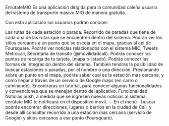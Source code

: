 EnrútateMIO
Es una aplicación dirigida para la comunidad caleña usuario del sistema de transporte masivo MIO de manera gratuita.

Con esta aplicación los usuarios podrán conocer:

Las rutas de cada estación o parada.
Recorrido de paradas que tiene de cada una de las rutas que se encuentren dentro del sistema.
Podrán ver los sitios cercanos a un punto que se escoja en el mapa, gracias al api de Foursquare.
Podrán ver noticias relacionados con el sistema MIO, Tweets Metrocali, Secretaria de transito (@movilidadcali).
Podrás conocer los puntos de recarga de tu tarjeta, (mapa o listado).
Podrás conocer las formas de integración dentro del sistema.
También tendrás la posibilidad de buscar estaciones o paradas, por el nombre o una dirección.
Presionando sobre un punto en el mapa, podrás saber cual es la estación mas cercana, y como llegar a través de un servicio de Google maps (en carro o caminando).
Encontraras un tutorial, para conocer algunas funcionalidades y convenciones que se manejan dentro del aplicativo.
Funcionalidad Noticias push, a medida que se ingresen nuevas noticias al sistema, enrútate MIO te notificará en el dispositivo movil. -- En el menú - buscar podrás encontrar direcciones, lugares o barrios en la ciudad de Cali, y desde allí consultar recorrido a una estación mas cercana (servicio de Google) y sitios cercanos a ese punto (Foursquare).
